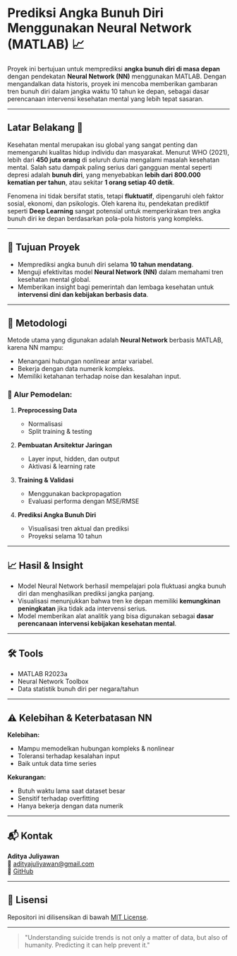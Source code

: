 # Prediksi Angka Bunuh Diri Menggunakan Neural Network (MATLAB) 📈

Proyek ini bertujuan untuk memprediksi **angka bunuh diri di masa depan** dengan pendekatan **Neural Network (NN)** menggunakan MATLAB. Dengan mengandalkan data historis, proyek ini mencoba memberikan gambaran tren bunuh diri dalam jangka waktu 10 tahun ke depan, sebagai dasar perencanaan intervensi kesehatan mental yang lebih tepat sasaran.

---

## Latar Belakang 📌

Kesehatan mental merupakan isu global yang sangat penting dan memengaruhi kualitas hidup individu dan masyarakat. Menurut WHO (2021), lebih dari **450 juta orang** di seluruh dunia mengalami masalah kesehatan mental. Salah satu dampak paling serius dari gangguan mental seperti depresi adalah **bunuh diri**, yang menyebabkan **lebih dari 800.000 kematian per tahun**, atau sekitar **1 orang setiap 40 detik**.

Fenomena ini tidak bersifat statis, tetapi **fluktuatif**, dipengaruhi oleh faktor sosial, ekonomi, dan psikologis. Oleh karena itu, pendekatan prediktif seperti **Deep Learning** sangat potensial untuk memperkirakan tren angka bunuh diri ke depan berdasarkan pola-pola historis yang kompleks.

---

## 🎯 Tujuan Proyek

- Memprediksi angka bunuh diri selama **10 tahun mendatang**.
- Menguji efektivitas model **Neural Network (NN)** dalam memahami tren kesehatan mental global.
- Memberikan insight bagi pemerintah dan lembaga kesehatan untuk **intervensi dini dan kebijakan berbasis data**.

---

## 🧠 Metodologi

Metode utama yang digunakan adalah **Neural Network** berbasis MATLAB, karena NN mampu:

- Menangani hubungan nonlinear antar variabel.
- Bekerja dengan data numerik kompleks.
- Memiliki ketahanan terhadap noise dan kesalahan input.

### 📌 Alur Pemodelan:

1. **Preprocessing Data**
   - Normalisasi
   - Split training & testing

2. **Pembuatan Arsitektur Jaringan**
   - Layer input, hidden, dan output
   - Aktivasi & learning rate

3. **Training & Validasi**
   - Menggunakan backpropagation
   - Evaluasi performa dengan MSE/RMSE

4. **Prediksi Angka Bunuh Diri**
   - Visualisasi tren aktual dan prediksi
   - Proyeksi selama 10 tahun

---
## 📈 Hasil & Insight

- Model Neural Network berhasil mempelajari pola fluktuasi angka bunuh diri dan menghasilkan prediksi jangka panjang.
- Visualisasi menunjukkan bahwa tren ke depan memiliki **kemungkinan peningkatan** jika tidak ada intervensi serius.
- Model memberikan alat analitik yang bisa digunakan sebagai **dasar perencanaan intervensi kebijakan kesehatan mental**.

---

## 🛠 Tools

- MATLAB R2023a
- Neural Network Toolbox
- Data statistik bunuh diri per negara/tahun

---

## ⚠️ Kelebihan & Keterbatasan NN

**Kelebihan:**
- Mampu memodelkan hubungan kompleks & nonlinear
- Toleransi terhadap kesalahan input
- Baik untuk data time series

**Kekurangan:**
- Butuh waktu lama saat dataset besar
- Sensitif terhadap overfitting
- Hanya bekerja dengan data numerik

---

## 📬 Kontak

**Aditya Juliyawan**  
📧 adityajuliyawan@gmail.com  
🔗 [GitHub](https://github.com/AdityaJuliyawannn)

---

## 📜 Lisensi

Repositori ini dilisensikan di bawah [MIT License](LICENSE).

---

> "Understanding suicide trends is not only a matter of data, but also of humanity. Predicting it can help prevent it."

